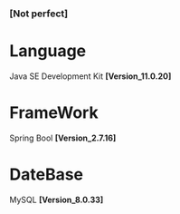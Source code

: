 ### [Not perfect]

# Language
Java SE Development Kit <b>[Version_11.0.20]</b>

# FrameWork
Spring Bool <b>[Version_2.7.16]</b>

# DateBase
MySQL <b>[Version_8.0.33]</b>
